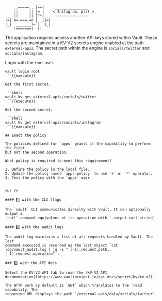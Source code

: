 ```
               __
    ..=====.. |==|     _______________
    ||     || |= |    < Instagram, plz! >
 _  ||     || |^*| _   ---------------
|=| o=,===,=o |__||=|
|_|  _______)~`)  |_|
    [=======]  ()
```

The application requires access another API keys stored within Vault. These
secrets are maintained in a KV-V2 secrets engine enabled at the path
`external-apis`. The secret path within the engine is `socials/twitter` and
`socials/instagram`.

Login with the `root` user.

```shell
vault login root
```{{execute}}

Get the first secret.

```shell
vault kv get external-apis/socials/twitter
```{{execute}}

Get the second secret.

```shell
vault kv get external-apis/socials/instagram
```{{execute}}

## Enact the policy

The policies defined for `apps` grants it the capability to perform the first
but not the second operation.

What policy is required to meet this requirement?

1. Define the policy in the local file.
2. Update the policy named `apps-policy` to use `+` or `*` operator.
3. Test the policy with the `apps` user.


<br />

#### 1️⃣ with the CLI flags

The `vault` CLI communicates direclty with Vault. It can optionally output a
`curl` command equivalent of its operation with `-output-curl-string`.

#### 2️⃣ with the audit logs

The audit log maintains a list of all requests handled by Vault. The last
command executed is recorded as the last object `cat log/vault_audit.log | jq -s ".[-1].request.path,.[-1].request.operation"`.

### 3️⃣ with the API docs

Select the KV-V2 API tab to read the [KV-V2 API
documentation](https://www.vaultproject.io/api-docs/secret/kv/kv-v2).

The HTTP verb by default is `GET` which translates to the `read` capability. The
requested URL displays the path `/external-apis/data/socials/twitter`.
